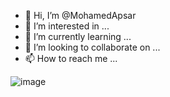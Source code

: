 - 👋 Hi, I’m @MohamedApsar
- 👀 I’m interested in ...
- 🌱 I’m currently learning ...
- 💞️ I’m looking to collaborate on ...
- 📫 How to reach me ...

<!---
MohamedApsar/MohamedApsar is a ✨ special ✨ repository because its `README.md` (this file) appears on your GitHub profile.
You can click the Preview link to take a look at your changes.
--->
![image](https://github.com/MohamedApsar/MohamedApsar/assets/149082981/8d652cc8-f499-40bd-9ccd-4d64fb1344a6)
